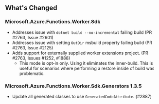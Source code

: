 ## What's Changed

<!-- Please add your release notes in the following format:
- My change description (#PR/#issue)
-->

### Microsoft.Azure.Functions.Worker.Sdk <version>

- Addresses issue with `dotnet build --no-incremental` failing build (PR #2763, Issue #2601)
- Addresses issue with setting `OutDir` msbuild property failing build (PR #2763, Issue #2125)
- Adds support for externally supplied worker extensions project. (PR #2763, Issues #1252, #1888)
    - This mode is opt-in only. Using it eliminates the inner-build. This is useful for scenarios where performing a restore inside of build was problematic.

### Microsoft.Azure.Functions.Worker.Sdk.Generators 1.3.5

- Update all generated classes to use `GeneratedCodeAttribute`. (#2887)
